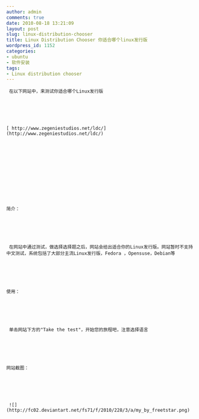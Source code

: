 ```yaml
---
author: admin
comments: true
date: 2010-08-18 13:21:09
layout: post
slug: linux-distribution-chooser
title: Linux Distribution Chooser 你适合哪个linux发行版
wordpress_id: 1152
categories:
- ubuntu
- 软件安装
tags:
- Linux distribution chooser
---
```



	 在以下网站中，来测试你适合哪个Linux发行版






	[ http://www.zegeniestudios.net/ldc/](http://www.zegeniestudios.net/ldc/)






	






	简介：






	 在网站中通过测试，做选择选择题之后，网站会给出适合你的Linux发行版。网站暂时不支持中文测试，系统包括了大部分主流Linux发行版，Fedora ，Opensuse，Debian等






	使用：






	 单击网站下方的"Take the test"，开始您的旅程吧，注意选择语言






	网站截图：






	 ![](http://fc02.deviantart.net/fs71/f/2010/228/3/a/my_by_freetstar.png)




